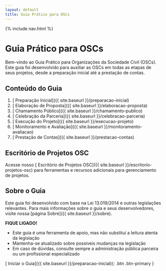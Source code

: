 ```yaml
---
layout: default
title: Guia Prático para OSCs
---
```


<link rel="stylesheet" href="{{ site.font_awesome_url }}">

<div class="main-content-wrapper">
  <nav class="side-nav">
    {% include nav.html %}
  </nav>
  <div class="main-content">

# <i class="fas fa-book"></i> Guia Prático para OSCs

Bem-vindo ao Guia Prático para Organizações da Sociedade Civil (OSCs). Este guia foi desenvolvido para auxiliar as OSCs em todas as etapas de seus projetos, desde a preparação inicial até a prestação de contas.

## <i class="fas fa-list"></i> Conteúdo do Guia

1. [<i class="fas fa-check-circle"></i> Preparação Inicial]({{ site.baseurl }}/preparacao-inicial)
2. [<i class="fas fa-pencil-alt"></i> Elaboração de Proposta]({{ site.baseurl }}/elaboracao-proposta)
3. [<i class="fas fa-bullhorn"></i> Chamamento Público]({{ site.baseurl }}/chamamento-publico)
4. [<i class="fas fa-handshake"></i> Celebração da Parceria]({{ site.baseurl }}/celebracao-parceria)
5. [<i class="fas fa-cogs"></i> Execução do Projeto]({{ site.baseurl }}/execucao-projeto)
6. [<i class="fas fa-chart-line"></i> Monitoramento e Avaliação]({{ site.baseurl }}/monitoramento-avaliacao)
7. [<i class="fas fa-file-invoice"></i> Prestação de Contas]({{ site.baseurl }}/prestacao-contas)

## <i class="fas fa-building"></i> Escritório de Projetos OSC

Acesse nosso [<i class="fas fa-project-diagram"></i> Escritório de Projetos OSC]({{ site.baseurl }}/escritorio-projetos-osc) para ferramentas e recursos adicionais para gerenciamento de projetos.

## <i class="fas fa-info-circle"></i> Sobre o Guia

Este guia foi desenvolvido com base na Lei 13.019/2014 e outras legislações relevantes. Para mais informações sobre o guia e seus desenvolvedores, visite nossa [página Sobre]({{ site.baseurl }}/sobre).

<div class="fique-ligado">
<strong>FIQUE LIGADO!</strong> 

<ul>
<li>Este guia é uma ferramenta de apoio, mas não substitui a leitura atenta da legislação</li>
<li>Mantenha-se atualizado sobre possíveis mudanças na legislação</li>
<li>Em caso de dúvidas, consulte sempre a administração pública parceira ou um profissional especializado</li>
</ul>
</div>

[<i class="fas fa-play"></i> Iniciar o Guia]({{ site.baseurl }}/preparacao-inicial){: .btn .btn-primary }

  </div>
</div>

<script src="{{ site.baseurl }}/assets/js/mobile-menu.js"></script>
